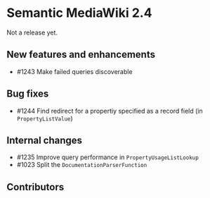 # Semantic MediaWiki 2.4

Not a release yet.

## New features and enhancements

* #1243 Make failed queries discoverable

## Bug fixes

* #1244 Find redirect for a propertiy specified as a record field (in `PropertyListValue`)

## Internal changes

* #1235 Improve query performance in `PropertyUsageListLookup`
* #1023 Split the `DocumentationParserFunction`

## Contributors

